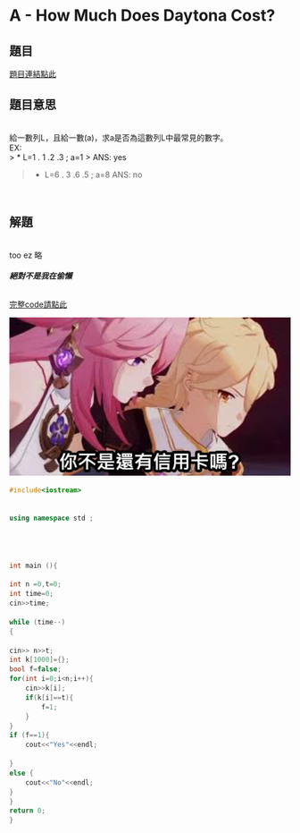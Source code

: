 # A - How Much Does Daytona Cost?

## 題目
[題目連結點此](https://vjudge.net/contest/585165#problem)

## 題目意思

<br>
給一數列L，且給一數(a)，求a是否為這數列L中最常見的數字。
<br>
EX: <br>
> * L=1 . 1 .2 .3 ; a=1
> ANS: yes

> * L=6 . 3 .6 .5 ; a=8
>   ANS: no
<br>


## 解題

 <br>
 too ez 略 <br>  <br>
 <strong><em>絕對不是我在偷懶</strong></em>
 <br>
 <br>

[完整code請點此](https://github.com/archie0732/CPEB1005/blob/C---Aleksa-and-Stack/cpeA.cpp) <br>



![](https://github.com/archie0732/CPEB1005/blob/%E5%9C%96%E7%89%87/370761512_2014447788895891_3284446367492785423_n.jpg)
<br>
```cpp
#include<iostream>


using namespace std ;




int main (){
    
int n =0,t=0;
int time=0;
cin>>time;

while (time--)
{

cin>> n>>t;
int k[1000]={};
bool f=false;
for(int i=0;i<n;i++){
    cin>>k[i];
    if(k[i]==t){
        f=1;
    }
}
if (f==1){
    cout<<"Yes"<<endl;

}
else {
    cout<<"No"<<endl;
}
}
return 0;
}
```
